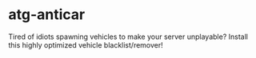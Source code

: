 # atg-anticar
Tired of idiots spawning vehicles to make your server unplayable? Install this highly optimized vehicle blacklist/remover!
